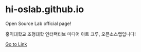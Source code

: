 # hi-oslab.github.io

Open Source Lab official page!

홍익대학교 조형대학 인터랙티브 미디어 아트 크루, 오픈소스랩입니다!

[Go to Link](https://hi-oslab.github.io)
